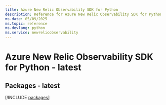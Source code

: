```yaml
---
title: Azure New Relic Observability SDK for Python
description: Reference for Azure New Relic Observability SDK for Python
ms.date: 05/09/2025
ms.topic: reference
ms.devlang: python
ms.service: newrelicobservability
---
```

# Azure New Relic Observability SDK for Python - latest
## Packages - latest
[!INCLUDE [packages](new-relic-observability-index.md)]